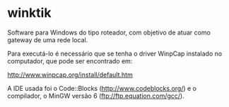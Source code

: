 # winktik

Software para Windows do tipo roteador, com objetivo de atuar como gateway de uma rede local.

Para executá-lo é necessário que se tenha o driver WinpCap instalado no computador, que pode ser encontrado em:

http://www.winpcap.org/install/default.htm


A IDE usada foi o Code::Blocks (http://www.codeblocks.org/) e o compilador, o MinGW versão 6 (ftp://ftp.equation.com/gcc/).
